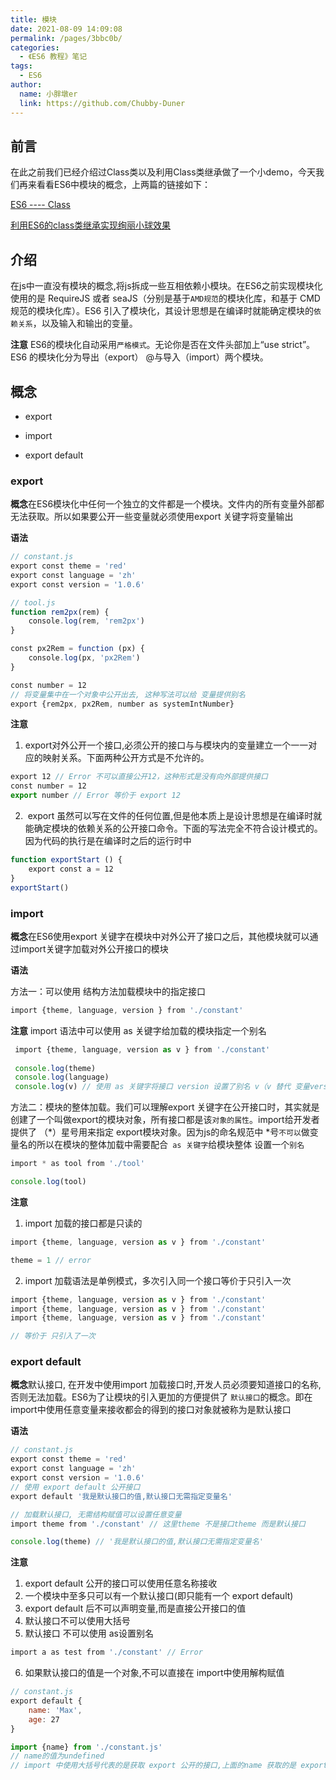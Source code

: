 ```yaml
---
title: 模块
date: 2021-08-09 14:09:08
permalink: /pages/3bbc0b/
categories:
  - 《ES6 教程》笔记
tags:
  - ES6
author:
  name: 小胖墩er
  link: https://github.com/Chubby-Duner
---
```

## 前言
在此之前我们已经介绍过Class类以及利用Class类继承做了一个小demo，今天我们再来看看ES6中模块的概念，上两篇的链接如下：

[ES6 ---- Class](https://juejin.cn/post/6970088480416202759)

[利用ES6的class类继承实现绚丽小球效果](https://juejin.cn/post/6970443662681440292)
## 介绍
在js中一直没有模块的概念,将js拆成一些互相依赖小模块。在ES6之前实现模块化使用的是 RequireJS 或者 seaJS（分别是基于`AMD规范`的模块化库，和基于 CMD 规范的模块化库）。ES6 引入了模块化，其设计思想是在编译时就能确定模块的`依赖关系`，以及输入和输出的变量。

**注意** ES6的模块化自动采用`严格模式`。无论你是否在文件头部加上“use strict”。ES6 的模块化分为导出（export） @与导入（import）两个模块。
## 概念
- export

- import

- export default 
### export
**概念**在ES6模块化中任何一个独立的文件都是一个模块。文件内的所有变量外部都无法获取。所以如果要公开一些变量就必须使用export 关键字将变量输出

**语法**
```js
// constant.js
export const theme = 'red'
export const language = 'zh'
export const version = '1.0.6'
```
```js
// tool.js
function rem2px(rem) {
    console.log(rem, 'rem2px')
}

const px2Rem = function (px) {
    console.log(px, 'px2Rem')
}

const number = 12
// 将变量集中在一个对象中公开出去, 这种写法可以给 变量提供别名
export {rem2px, px2Rem, number as systemIntNumber}
```
**注意** 
1. export对外公开一个接口,必须公开的接口与与模块内的变量建立一个一一对应的映射关系。下面两种公开方式是不允许的。
```js
export 12 // Error 不可以直接公开12，这种形式是没有向外部提供接口
const number = 12
export number // Error 等价于 export 12
```
2.   export 虽然可以写在文件的任何位置,但是他本质上是设计思想是在编译时就能确定模块的依赖关系的公开接口命令。下面的写法完全不符合设计模式的。因为代码的执行是在编译时之后的运行时中
```js
function exportStart () {
    export const a = 12
}
exportStart()
```
### import
**概念**在ES6使用export 关键字在模块中对外公开了接口之后，其他模块就可以通过import关键字加载对外公开接口的模块

**语法**

方法一：可以使用 结构方法加载模块中的指定接口
```js
import {theme, language, version } from './constant'
```
**注意** import 语法中可以使用 as 关键字给加载的模块指定一个别名
```js
 import {theme, language, version as v } from './constant'
 
 console.log(theme)
 console.log(language)
 console.log(v) // 使用 as 关键字将接口 version 设置了别名 v（v 替代 变量version）
 ```
方法二：模块的整体加载。我们可以理解export 关键字在公开接口时，其实就是创建了一个叫做export的模块对象，所有接口都是该`对象的属性`。import给开发者提供了 （*）星号用来指定 export模块对象。因为js的命名规范中 *号`不可以`做变量名的所以在模块的整体加载中需要配合` as 关键字`给模块整体 设置一个`别名`
```js
import * as tool from './tool'

console.log(tool)
```
**注意**
1. import 加载的接口都是只读的
```js
import {theme, language, version as v } from './constant'

theme = 1 // error
```
2. import 加载语法是单例模式，多次引入同一个接口等价于只引入一次
```js
import {theme, language, version as v } from './constant'
import {theme, language, version as v } from './constant'
import {theme, language, version as v } from './constant'

// 等价于 只引入了一次
```
### export default 
**概念**默认接口, 在开发中使用import 加载接口时,开发人员必须要知道接口的名称,否则无法加载。ES6为了让模块的引入更加的方便提供了 `默认接口`的概念。即在import中使用任意变量来接收都会的得到的接口对象就被称为是默认接口

**语法**
```js
// constant.js
export const theme = 'red'
export const language = 'zh'
export const version = '1.0.6'
// 使用 export default 公开接口
export default '我是默认接口的值,默认接口无需指定变量名'

// 加载默认接口, 无需结构赋值可以设置任意变量
import theme from './constant' // 这里theme 不是接口theme 而是默认接口

console.log(theme) // '我是默认接口的值,默认接口无需指定变量名'
```
**注意**
1. export default 公开的接口可以使用任意名称接收
2. 一个模块中至多只可以有一个默认接口(即只能有一个 export default)
3. export default 后不可以声明变量,而是直接公开接口的值
4. 默认接口不可以使用大括号
5. 默认接口 不可以使用 as设置别名
```js
import a as test from './constant' // Error
```
6. 如果默认接口的值是一个对象,不可以直接在 import中使用解构赋值
```js
// constant.js
export default {
    name: 'Max',
    age: 27
}

import {name} from './constant.js'  
// name的值为undefined
// import 中使用大括号代表的是获取 export 公开的接口,上面的name 获取的是 export const name 值
```
